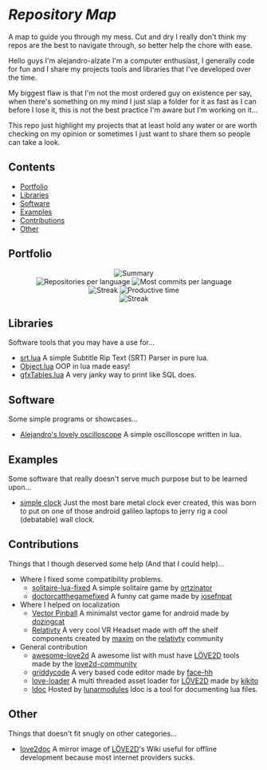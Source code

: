 # *Repository Map*
A map to guide you through my mess. Cut and dry I really don't think my repos are the best to navigate through, so better help the chore with ease.

Hello guys I'm alejandro-alzate I'm a computer enthusiast, I generally code for fun and I share my projects tools and libraries that I've developed over the time.

My biggest flaw is that I'm not the most ordered guy on existence per say, when there's something on my mind I just slap a folder for it as fast as I can before I lose it, this is not the best practice I'm aware but I'm working on it...

This repo just highlight my projects that at least hold any water or are worth checking on my opinion or sometimes I just want to share them so people can take a look.

## Contents
- [Portfolio](#portfolio)
- [Libraries](#libraries)
- [Software](#software)
- [Examples](#examples)
- [Contributions](#contributions)
- [Other](#other)

## Portfolio

<div align="center">
	<img src="http://github-profile-summary-cards.vercel.app/api/cards/profile-details?username=alejandro-alzate&theme=2077" alt="Summary"/>
</div>

<div align="center">
	<img src="http://github-profile-summary-cards.vercel.app/api/cards/repos-per-language?username=alejandro-alzate&theme=2077" alt="Repositories per language"/>
	<img src="http://github-profile-summary-cards.vercel.app/api/cards/most-commit-language?username=alejandro-alzate&theme=2077" alt="Most commits per language"/>
</div>
<div align="center">
	<img src="http://github-profile-summary-cards.vercel.app/api/cards/stats?username=alejandro-alzate&theme=2077" alt="Streak"/>
	<img src="http://github-profile-summary-cards.vercel.app/api/cards/productive-time?username=alejandro-alzate&theme=2077&utcOffset=-5" alt="Productive time"/>
</div>
<div align="center">
	<img src="https://streak-stats.demolab.com?user=alejandro-alzate&theme=burnt-neon&hide_border=true&card_width=700&card_height=200" alt="Streak"/>
</div>


## Libraries
Software tools that you may have a use for...
- [srt.lua](https://github.com/alejandro-alzate/srt-lua) A simple Subtitle Rip Text (SRT) Parser in pure lua.
- [Object.lua](https://github.com/alejandro-alzate/Object.lua) OOP in lua made easy!
- [gfxTables.lua](https://github.com/alejandro-alzate/gfxTables.lua) A very janky way to print like SQL does.

## Software
Some simple programs or showcases...
- [Alejandro's lovely oscilloscope](https://github.com/alejandro-alzate/alejandro-lovely-oscilloscope) A simple oscilloscope written in lua.

## Examples
Some software that really doesn't serve much purpose but to be learned upon...
- [simple clock](https://github.com/alejandro-alzate/simple-clock) Just the most bare metal clock ever created, this was born to put on one of those android galileo laptops to jerry rig a cool (debatable) wall clock.

## Contributions
Things that I though deserved some help (And that I could help)...
- Where I fixed some compatibility problems.
	- [solitaire-lua-fixed](https://github.com/alejandro-alzate/solitaire-lua-fixed) A simple solitaire game by [ortzinator](https://github.com/ortzinator)
	- [doctorcatthegamefixed](https://github.com/alejandro-alzate/doctorcatthegamefixed) A funny cat game made by [josefnpat](https://github.com/josefnpat)
- Where I helped on localization
	- [Vector Pinball](https://github.com/alejandro-alzate/Vector-Pinball) A minimalst vector game for android made by [dozingcat](https://github.com/dozingcat)
	- [Relativty](https://github.com/alejandro-alzate/Relativty) A very cool VR Headset made with off the shelf components created by [maxim](https://github.com/maxim-perumal) on the [relativty](https://github.com/relativty) community
- General contribution
	- [awesome-love2d](https://github.com/alejandro-alzate/awesome-love2d) A awesome list with must have [LÖVE2D](love2d.org) tools made by the [love2d-community](https://github.com/love2d-community)
	- [griddycode](https://github.com/alejandro-alzate/griddycode) A very based code editor made by [face-hh](https://github.com/face-hh)
	- [love-loader](https://github.com/alejandro-alzate/love-loader) A multi threaded asset loader for [LÖVE2D](love2d.org) made by [kikito](https://github.com/kikito)
	- [ldoc](https://github.com/alejandro-alzate/ldoc) Hosted by [lunarmodules](https://github.com/lunarmodules/ldoc) ldoc is a tool for documenting lua files.

## Other
Things that doesn't fit snugly on other categories...
- [love2doc](https://github.com/alejandro-alzate/love2doc) A mirror image of [LÖVE2D](love2d.org)'s Wiki useful for offline development because most internet providers sucks.
